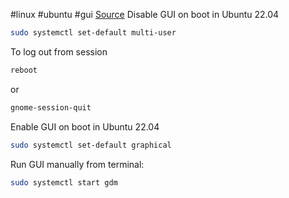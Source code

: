 #linux #ubuntu #gui
[Source](https://linuxconfig.org/how-to-disable-enable-gui-in-ubuntu-22-04-jammy-jellyfish-linux-desktop)
Disable GUI on boot in Ubuntu 22.04
```bash
sudo systemctl set-default multi-user
```
To log out from session 
```bash
reboot
```
or
```bash
gnome-session-quit
```

Enable GUI on boot in Ubuntu 22.04
```bash
sudo systemctl set-default graphical
```

Run GUI manually from terminal:
```bash
sudo systemctl start gdm
```